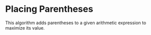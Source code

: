 # Placing Parentheses

This algorithm adds parentheses to a given arithmetic expression to maximize its value.
